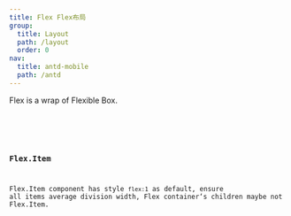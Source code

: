 ```yaml
---
title: Flex Flex布局
group:
  title: Layout
  path: /layout
  order: 0
nav:
  title: antd-mobile
  path: /antd
---
```


Flex is a wrap of  Flexible Box.

<code src="./demos/basic.tsx" />

<API/>

### Flex.Item

Flex.Item component has style `flex:1` as default, ensure all items average division width, Flex container‘s children maybe not Flex.Item.